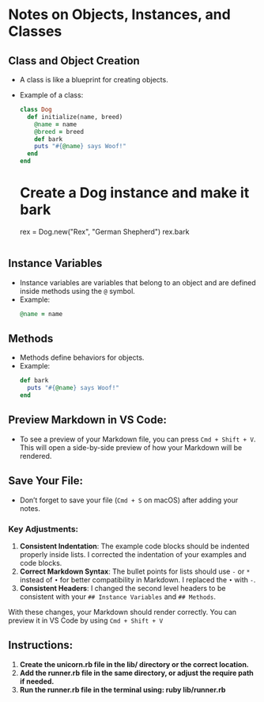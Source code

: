 # Notes on Objects, Instances, and Classes

## Class and Object Creation
- A class is like a blueprint for creating objects.
- Example of a class:

  ```ruby
  class Dog
    def initialize(name, breed)
      @name = name
      @breed = breed
      def bark
      puts "#{@name} says Woof!"
    end
  end
  ```

  # Create a Dog instance and make it bark
  rex = Dog.new("Rex", "German Shepherd")
  rex.bark
  ```

## Instance Variables
- Instance variables are variables that belong to an object and are defined inside methods using the `@` symbol.
- Example:
  ```ruby
  @name = name
  ```

## Methods
- Methods define behaviors for objects.
- Example:
  ```ruby
  def bark
    puts "#{@name} says Woof!"
  end
  ```

## Preview Markdown in VS Code:
- To see a preview of your Markdown file, you can press `Cmd + Shift + V`. This will open a side-by-side preview of how your Markdown will be rendered.

## Save Your File:
- Don’t forget to save your file (`Cmd + S` on macOS) after adding your notes.

### Key Adjustments:
1. **Consistent Indentation**: The example code blocks should be indented properly inside lists. I corrected the indentation of your examples and code blocks.
2. **Correct Markdown Syntax**: The bullet points for lists should use `-` or `*` instead of `•` for better compatibility in Markdown. I replaced the `•` with `-`.
3. **Consistent Headers**: I changed the second level headers to be consistent with your `## Instance Variables` and `## Methods`.

With these changes, your Markdown should render correctly. You can preview it in VS Code by using  `Cmd + Shift + V`

## Instructions:

1. **Create the unicorn.rb file in the lib/ directory or the correct location.**
2. **Add the runner.rb file in the same directory, or adjust the require path if needed.**
3. **Run the runner.rb file in the terminal using: ruby lib/runner.rb**
